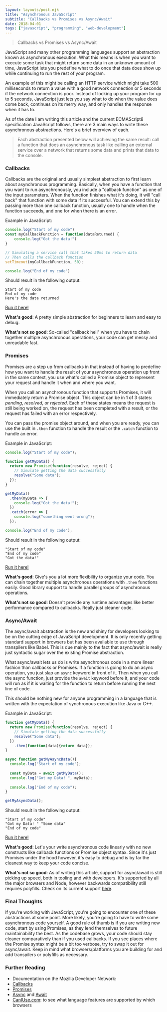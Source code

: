 ```yaml
---
layout: layouts/post.njk
title: "Asynchronous JavaScript"
subtitle: "Callbacks vs Promises vs Async/Await"
date: 2018-04-01
tags: ["javascript", "programming", "web-development"]
---
```


> Callbacks vs Promises vs Async/Await

JavaScript and many other programming languages support an abstraction known as asynchronous execution. What this means is when you want to execute some task that might return some data in an unknown amount of time, JavaScript lets you predefine what to do once that data does show up while continuing to run the rest of your program.

An example of this might be calling an HTTP service which might take 500 milliseconds to return a value with a good network connection or 5 seconds if the network connection is poor. Instead of locking up your program for up to 5 seconds, JavaScript just lets you say what to do when the value does come back, continues on its merry way, and only handles the response when it has to.

As of the date I am writing this article and the current ECMAScript8 specification JavaScript follows, there are 3 main ways to write these asynchronous abstractions. Here's a brief overview of each.

> Each abstraction presented below will achieving the same result: call a function that does an asynchronous task like calling an external service over a network that returns some data and prints that data to the console.

### Callbacks

Callbacks are the original and usually simplest abstraction to first learn about asynchronous programming. Basically, when you have a function that you want to run asynchronously, you include a "callback function" as one of the input parameters. When the function finishes what it's doing, it will "call back" that function with some data if its successful. You can extend this by passing more than one callback function, usually one to handle when the function succeeds, and one for when there is an error.

Example in JavaScript:

```javascript
console.log("Start of my code")
const myCallbackFunction = function(dataReturned) {
    console.log("Got the data!")
}

// Simulating a service call that takes 50ms to return data
// Then calls the callback function
setTimeout(myCallbackFunction, 50);

console.log("End of my code")
```

Should result in the following output:
```
Start of my code
End of my code
Here's the data returned
```

[Run it here!](https://codepen.io/Nirespire/pen/QmrxgZ)

**What's good**: A pretty simple abstraction for beginners to learn and easy to debug.

**What's not so good**: So-called "callback hell" when you have to chain together multiple asynchronous operations, your code can get messy and unreadable fast.

### Promises

Promises are a step up from callbacks in that instead of having to predefine how you want to handle the result of your asynchronous operation up front in the same context, you use what's called a Promise object to represent your request and handle it when and where you want.

When you call an asynchronous function that supports Promises, it will immediately return a Promise object. This object can be in 1 of 3 states: *pending*, *resolved*, or *rejected*. Each of these states means the request is still being worked on, the request has been completed with a result, or the request has failed with an error respectively.

You can pass the promise object around, and when you are ready, you can use the built in `.then` function to handle the result or the `.catch` function to handle an error.

Example in JavaScript:

```javascript
console.log("Start of my code");

function getMyData() {
  return new Promise(function(resolve, reject) {
    // Simulate getting the data successfully
    resolve("Some data");
  });
}

getMyData()
  .then(myData => {
    console.log("Got the data!");
  })
  .catch(error => {
    console.log("something went wrong");
  });

console.log("End of my code");
```

Should result in the following output:
```
"Start of my code"
"End of my code"
"Got the data!"
```

[Run it here!](https://codepen.io/Nirespire/pen/dmeppB)

**What's good**: Give's you a lot more flexibility to organize your code. You can chain together multiple asynchronous operations with `.then` functions easily. Good library support to handle parallel groups of asynchronous operations.

**What's not so good**: Doesn't provide any runtime advantages like better performance compared to callbacks. Really just cleaner code.

### Async/Await

The async/await abstraction is the new and shiny for developers looking to be on the cutting edge of JavaScript development. It is only recently getting standard support in browsers but has been available to use through transpilers like Babel. This is due mainly to the fact that async/await is really just syntactic sugar over the existing Promise abstraction.

What async/await lets us do is write asynchronous code in a more linear fashion than callbacks or Promises. If a function is going to do an async operation, you just slap an `async` keyword in front of it. Then when you call the async function, just provide the `await` keyword before it, and your code will run as if it is waiting for the function to return before running the next line of code.

This should be nothing new for anyone programming in a language that is written with the expectation of synchronous execution like Java or C++.

Example in JavaScript:

```javascript
function getMyData() {
  return new Promise(function(resolve, reject) {
    // Simulate getting the data successfully
    resolve("Some data");
  })
    .then(function(data){return data});
}

async function getMyAsyncData(){
  console.log("Start of my code");
  
  const myData = await getMyData();
  console.log("Got my Data! ", myData);
  
  console.log("End of my code");
}

getMyAsyncData();
```

Should result in the following output:
```
"Start of my code"
"Got my Data! " "Some data"
"End of my code"
```

[Run it here!](https://codepen.io/Nirespire/pen/aYGmBQ)

**What's good**: Let's your write asynchronous code linearly with no new constructs like callback functions or Promise object syntax. Since it's just Promises under the hood however, it's easy to debug and is by far the cleanest way to keep your code concise.

**What's not so good**: As of writing this article, support for async/await is still picking up speed, both in tooling and with developers. It's supported by all the major browsers and Node, however backwards compatibility still requires polyfills. Check on its current support [here](https://caniuse.com/#feat=async-functions).

### Final Thoughts

If you're working with JavaScript, you're going to encounter one of these abstractions at some point. More likely, you're going to have to write some asynchronous code yourself. A good rule of thumb is if you are writing new code, start by using Promises, as they lend themselves to future maintainability the best. As the codebase grows, your code should stay cleaner comparatively than if you used callbacks. If you see places where the Promise syntax might be a bit too verbose, try to swap it out for async/await. Keep in mind what browsers/platforms you are building for and add transpilers or polyfills as necessary.

### Further Reading

* Documentation on the Mozilla Developer Network:
* [Callbacks](https://developer.mozilla.org/en-US/docs/Glossary/Callback_function)
* [Promises](https://developer.mozilla.org/en-US/docs/Web/JavaScript/Reference/Global_Objects/Promise)
* [Async](https://developer.mozilla.org/en-US/docs/Web/JavaScript/Reference/Statements/async_function) and [Await](https://developer.mozilla.org/en-US/docs/Web/JavaScript/Reference/Operators/await)
* [CanIUse.com](https://caniuse.com): to see what language features are supported by which browsers